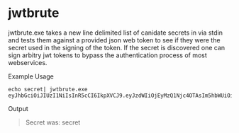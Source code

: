 jwtbrute
========

jwtbrute.exe takes a new line delimited list of canidate secrets in via stdin and tests them against a provided json web token to see if they were the secret used in the signing of the token. If the secret is discovered one can sign arbitry jwt tokens to bypass the authentication process of most webservices.

Example Usage
```batch
echo secret| jwtbrute.exe eyJhbGciOiJIUzI1NiIsInR5cCI6IkpXVCJ9.eyJzdWIiOjEyMzQ1Njc4OTAsIm5hbWUiOiJKb2huIERvZSIsImFkbWluIjp0cnVlfQ.eoaDVGTClRdfxUZXiPs3f8FmJDkDE_VCQFXqKxpLsts
```
Output
> Secret was: secret
